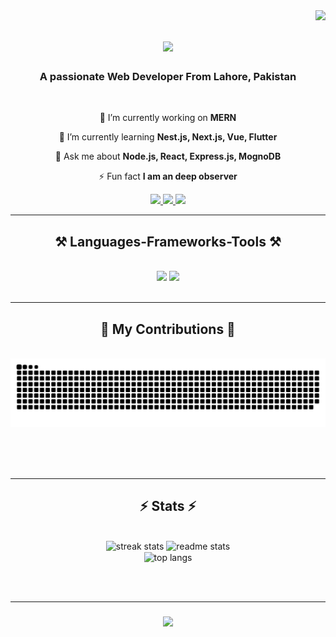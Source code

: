 <img align="right" src="https://visitor-badge.laobi.icu/badge?page_id=CHMAhmad24.CHMAhmad24" />

<h1 align="center">
    <img src="https://readme-typing-svg.herokuapp.com/?font=Righteous&size=35&center=true&vCenter=true&width=500&height=70&duration=4000&lines=Hi+There!+👋;+I'm+Ch+Muhammad+Ahmad!;A+Full+Stack+Developer;" />
</h1>

<h3 align="center">A passionate Web Developer From Lahore, Pakistan</h3>

<br/>

<div align="center">
 
 🔭 I’m currently working on **MERN**
 
 🌱 I’m currently learning **Nest.js, Next.js, Vue, Flutter**

💬 Ask me about **Node.js, React, Express.js, MognoDB**

⚡ Fun fact **I am an deep observer**

 </div>
 
<div align="center"> 
  <a href="mailto:chmahmad24@gmail.com" target="_blank">
    <img src="https://img.shields.io/badge/Gmail-333333?style=for-the-badge&logo=gmail&logoColor=white"  target="_blank" />
  </a>
  <a href="[https://www.linkedin.com/in/muhammad-ahmad-78957030b](https://www.linkedin.com/in/muhammad-ahmad-78957030b)" target="_blank">
    <img src="https://img.shields.io/badge/LinkedIn-0077B5?style=for-the-badge&logo=linkedin&logoColor=white" target="_blank" />
  </a>
  <a href="https://CHMAhmad24.github.io" target="_blank">
     <img src="https://img.shields.io/badge/Portfolio-FF5722?style=for-the-badge&logo=todoist&logoColor=white" target="_blank" /> <!-- sqlite, safari, google-chrome are other good icon options -->
  </a>
</div>

 <hr/>
 
<h2 align="center">⚒️ Languages-Frameworks-Tools ⚒️</h2>
<br/>
<div align="center">
    <img src="https://skillicons.dev/icons?i=react,html,css,vscode,github,figma,illustrator,photoshop,tailwind,git" />
    <img src="https://skillicons.dev/icons?i=nodejs,javascript,express,mongodb,cpp" /><br>
</div>

<br/>
<hr/>

<div align="center">
  <h2>🐍 My Contributions 🐍</h2>
  <br>
  <img alt="snake eating my contributions" src="https://raw.githubusercontent.com/salesp07/salesp07/output/github-contribution-grid-snake.svg" />
  
  <br/><br/><br/>
</div>

<hr/>

<h2 align="center">⚡ Stats ⚡</h2>
<br>
<div align=center>
  <img width=390 src="https://github-readme-streak-stats-salesp07.vercel.app/?user=CHMAhmad24&count_private=true&theme=react&border_radius=10" alt="streak stats"/>
  <img width=390 src="https://github-readme-stats.vercel.app/api?username=CHMAhmad24&count_private=true&show_icons=true&theme=react&rank_icon=github&border_radius=10" alt="readme stats" />
  <br/>
  <img width=325 align="center" src="https://github-readme-stats.vercel.app/api/top-langs/?username=CHMAhmad24&hide=HTML&langs_count=8&layout=compact&theme=react&border_radius=10&size_weight=0.5&count_weight=0.5&exclude_repo=github-readme-stats" alt="top langs" />
</div>

<br/><br/>

<hr/>

<h3 align="center">
    <img src="https://readme-typing-svg.herokuapp.com/?+font=Righteous&size=35&center=true&vCenter=true&width=500&height=70&duration=4000&lines=Thanks+forvisiting!+👋;+I'm+always+down+to+collab+:);" />
</h3>

<br/>
